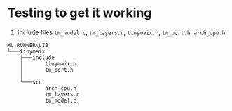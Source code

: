 # Testing to get it working

1. include files `tm_model.c`, `tm_layers.c`, `tinymaix.h`, `tm_port.h`, `arch_cpu.h`

```
ML_RUNNER\LIB
└───tinymaix
    ├───include
    │       tinymaix.h
    │       tm_port.h
    │
    └───src
            arch_cpu.h
            tm_layers.c
            tm_model.c
```